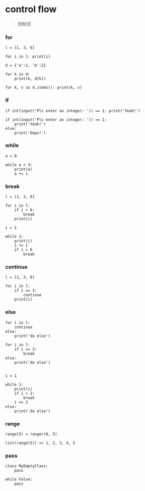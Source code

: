 # control flow

> 控制流

### for

```
l = [1, 3, 6] 

for i in l: print(i)

d = {'a':1, 'b':2}

for k in d:
	print(k, d[k])

for k, v in d.items(): print(k, v)
```

### if

```
if int(input('Pls enter an integer: ')) == 1: print('Yeah!')

if int(input('Pls enter an integer: ')) == 1: 
	print('Yeah!')
else:
	print('Oops!')
```

### while

```
a = 0

while a < 3:
	print(a)
	a += 1
```

### break

```
l = [1, 3, 6]

for i in l:
	if i > 6:
		break
	print(i)

i = 1

while 1:
	print(i)
	i += 1
	if i > 6
		break
```

### continue

```
l = [1, 3, 6]

for i in l:
	if i == 3:
		continue
	print(i)
```

### else

```
for i in l:
	continue
else:
	print('do else')

for i in l:
	if i == 3:
		break
else:
	print('do else')


i = 1

while 1:
	print(i)
	if i > 2:
		break
	i += 2
else:
	print('do else')
```

### range

```
range(5) = ranger(0, 5)

list(range(5)) => 1, 2, 3, 4, 5
```

### pass

```
class MyEmptyClass:
	pass

while False:
	pass
```